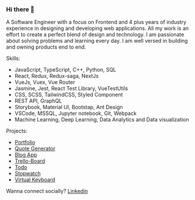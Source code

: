 ### Hi there 👋

A Software Engineer with a focus on Frontend and 4 plus years of industry experience in designing and developing web
applications. All my work is an effort to create a perfect blend of design and technology. I am passionate about
solving problems and learning every day. I am well versed in building and owning products end to end.

Skills:
* JavaScript, TypeScript, C++, Python, SQL
* React, Redux, Redux-saga, NextJs
* VueJs, Vuex, Vue Router
* Jasmine, Jest, React Test Library, VueTestUtils
* CSS, SCSS, TailwindCSS, Styled Component
* REST API, GraphQL
* Storybook, Material UI, Bootstap, Ant Design
* VSCode, MSSQL, Jupyter notebook, Git, Webpack
* Machine Learning, Deep Learning, Data Analytics and Data visualization


Projects:
* [Portfolio](https://rohannegi.com)
* [Quote Generator](https://rohannegi2507.github.io/quote-app)
* [Blog App](https://blog-rohannegi2507.vercel.app/)
* [Trello-Board](https://rohannegi2507.github.io/Trello-Board)
* [Todo](https://rohannegi2507.github.io/todo-app/)
* [Stopwatch](https://rohannegi2507.github.io/clock/)
* [Virtual Keyboard](https://rohannegi2507.github.io/virtual-keyboard)

Wanna connect socially?
[Linkedin](https://www.linkedin.com/in/rohan-negi-dev/)
